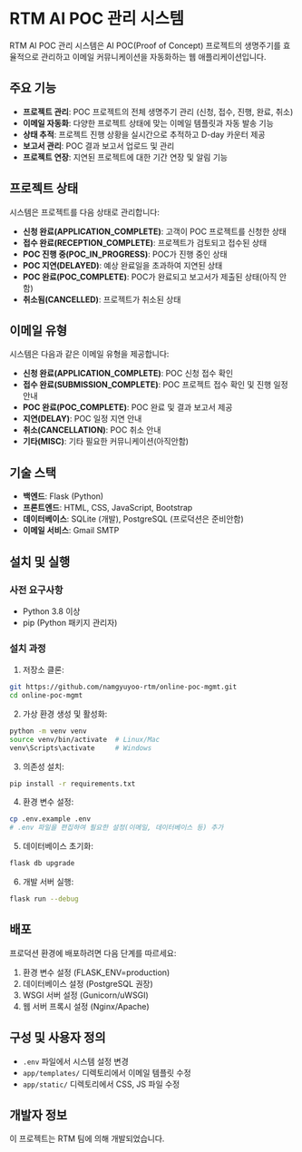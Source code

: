 # RTM AI POC 관리 시스템

RTM AI POC 관리 시스템은 AI POC(Proof of Concept) 프로젝트의 생명주기를 효율적으로 관리하고 이메일 커뮤니케이션을 자동화하는 웹 애플리케이션입니다.

## 주요 기능

- **프로젝트 관리**: POC 프로젝트의 전체 생명주기 관리 (신청, 접수, 진행, 완료, 취소)
- **이메일 자동화**: 다양한 프로젝트 상태에 맞는 이메일 템플릿과 자동 발송 기능
- **상태 추적**: 프로젝트 진행 상황을 실시간으로 추적하고 D-day 카운터 제공
- **보고서 관리**: POC 결과 보고서 업로드 및 관리
- **프로젝트 연장**: 지연된 프로젝트에 대한 기간 연장 및 알림 기능

## 프로젝트 상태

시스템은 프로젝트를 다음 상태로 관리합니다:

- **신청 완료(APPLICATION_COMPLETE)**: 고객이 POC 프로젝트를 신청한 상태
- **접수 완료(RECEPTION_COMPLETE)**: 프로젝트가 검토되고 접수된 상태
- **POC 진행 중(POC_IN_PROGRESS)**: POC가 진행 중인 상태
- **POC 지연(DELAYED)**: 예상 완료일을 초과하여 지연된 상태
- **POC 완료(POC_COMPLETE)**: POC가 완료되고 보고서가 제출된 상태(아직 안함)
- **취소됨(CANCELLED)**: 프로젝트가 취소된 상태

## 이메일 유형

시스템은 다음과 같은 이메일 유형을 제공합니다:

- **신청 완료(APPLICATION_COMPLETE)**: POC 신청 접수 확인
- **접수 완료(SUBMISSION_COMPLETE)**: POC 프로젝트 접수 확인 및 진행 일정 안내
- **POC 완료(POC_COMPLETE)**: POC 완료 및 결과 보고서 제공
- **지연(DELAY)**: POC 일정 지연 안내
- **취소(CANCELLATION)**: POC 취소 안내
- **기타(MISC)**: 기타 필요한 커뮤니케이션(아직안함)

## 기술 스택

- **백엔드**: Flask (Python)
- **프론트엔드**: HTML, CSS, JavaScript, Bootstrap
- **데이터베이스**: SQLite (개발), PostgreSQL (프로덕션은 준비안함)
- **이메일 서비스**: Gmail SMTP

## 설치 및 실행

### 사전 요구사항

- Python 3.8 이상
- pip (Python 패키지 관리자)

### 설치 과정

1. 저장소 클론:
```bash
git https://github.com/namgyuyoo-rtm/online-poc-mgmt.git
cd online-poc-mgmt
```

2. 가상 환경 생성 및 활성화:
```bash
python -m venv venv
source venv/bin/activate  # Linux/Mac
venv\Scripts\activate     # Windows
```

3. 의존성 설치:
```bash
pip install -r requirements.txt
```

4. 환경 변수 설정:
```bash
cp .env.example .env
# .env 파일을 편집하여 필요한 설정(이메일, 데이터베이스 등) 추가
```

5. 데이터베이스 초기화:
```bash
flask db upgrade
```

6. 개발 서버 실행:
```bash
flask run --debug

```

## 배포

프로덕션 환경에 배포하려면 다음 단계를 따르세요:

1. 환경 변수 설정 (FLASK_ENV=production)
2. 데이터베이스 설정 (PostgreSQL 권장)
3. WSGI 서버 설정 (Gunicorn/uWSGI)
4. 웹 서버 프록시 설정 (Nginx/Apache)

## 구성 및 사용자 정의

- `.env` 파일에서 시스템 설정 변경
- `app/templates/` 디렉토리에서 이메일 템플릿 수정
- `app/static/` 디렉토리에서 CSS, JS 파일 수정

## 개발자 정보

이 프로젝트는 RTM 팀에 의해 개발되었습니다. 